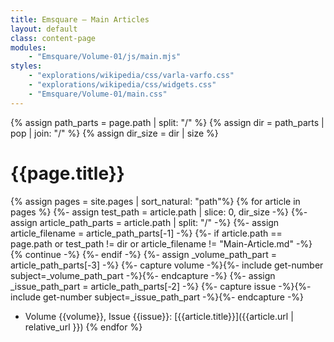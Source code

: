 ```yaml
---
title: Emsquare — Main Articles
layout: default
class: content-page
modules:
    - "Emsquare/Volume-01/js/main.mjs"
styles:
    - "explorations/wikipedia/css/varla-varfo.css"
    - "explorations/wikipedia/css/widgets.css"
    - "Emsquare/Volume-01/main.css"
---
```

{% assign path_parts = page.path | split: "/" %}
{% assign dir = path_parts | pop | join: "/" %}
{% assign dir_size = dir | size %}

# {{page.title}}

{% assign pages = site.pages | sort_natural: "path"%}
{% for article in pages %}
    {%- assign test_path = article.path | slice: 0, dir_size -%}
    {%- assign article_path_parts = article.path | split: "/" -%}
    {%- assign article_filename = article_path_parts[-1] -%}
    {%- if article.path == page.path or test_path != dir or article_filename != "Main-Article.md" -%}
        {% continue -%}
    {%- endif -%}
{%- assign _volume_path_part = article_path_parts[-3] -%}
{%- capture volume -%}{%- include get-number subject=_volume_path_part -%}{%- endcapture -%}
{%- assign _issue_path_part = article_path_parts[-2] -%}
{%- capture issue -%}{%- include get-number subject=_issue_path_part -%}{%- endcapture -%}
* Volume {{volume}}, Issue {{issue}}: [{{article.title}}]({{article.url | relative_url }})
{% endfor %}
